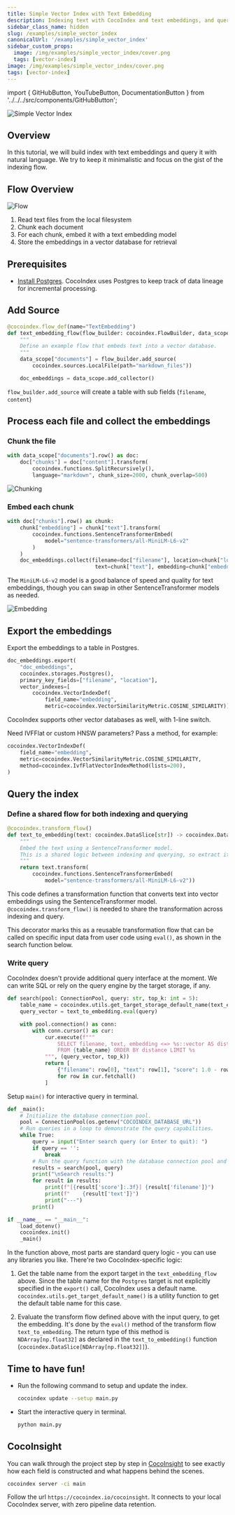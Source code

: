 ```yaml
---
title: Simple Vector Index with Text Embedding
description: Indexing text with CocoIndex and text embeddings, and query it with natural language.
sidebar_class_name: hidden
slug: /examples/simple_vector_index
canonicalUrl: '/examples/simple_vector_index'
sidebar_custom_props:
  image: /img/examples/simple_vector_index/cover.png
  tags: [vector-index]
image: /img/examples/simple_vector_index/cover.png
tags: [vector-index]
---
```


import { GitHubButton, YouTubeButton, DocumentationButton } from '../../../src/components/GitHubButton';

<GitHubButton url="https://github.com/cocoindex-io/cocoindex/tree/main/examples/text_embedding" margin="0 0 24px 0" />

![Simple Vector Index](/img/examples/simple_vector_index/cover.png)

## Overview
In this tutorial, we will build index with text embeddings and query it with natural language.
We try to keep it minimalistic and focus on the gist of the indexing flow.


## Flow Overview
![Flow](/img/examples/simple_vector_index/flow.png)

1. Read text files from the local filesystem
2. Chunk each document
3. For each chunk, embed it with a text embedding model
4. Store the embeddings in a vector database for retrieval

## Prerequisites

- [Install Postgres](https://cocoindex.io/docs/getting_started/installation).
CocoIndex uses Postgres to keep track of data lineage for incremental processing.


## Add Source

```python
@cocoindex.flow_def(name="TextEmbedding")
def text_embedding_flow(flow_builder: cocoindex.FlowBuilder, data_scope: cocoindex.DataScope):
    """
    Define an example flow that embeds text into a vector database.
    """
    data_scope["documents"] = flow_builder.add_source(
        cocoindex.sources.LocalFile(path="markdown_files"))

    doc_embeddings = data_scope.add_collector()
```

`flow_builder.add_source` will create a table with sub fields (`filename`, `content`)
<DocumentationButton url="https://cocoindex.io/docs/ops/sources" text="Source" />


## Process each file and collect the embeddings

### Chunk the file

```python
with data_scope["documents"].row() as doc:
    doc["chunks"] = doc["content"].transform(
        cocoindex.functions.SplitRecursively(),
        language="markdown", chunk_size=2000, chunk_overlap=500)
```

![Chunking](/img/examples/simple_vector_index/chunk.png)

<DocumentationButton url="https://cocoindex.io/docs/ops/functions#splitrecursively" text="SplitRecursively" />

### Embed each chunk

```python
with doc["chunks"].row() as chunk:
    chunk["embedding"] = chunk["text"].transform(
        cocoindex.functions.SentenceTransformerEmbed(
            model="sentence-transformers/all-MiniLM-L6-v2"
        )
    )
    doc_embeddings.collect(filename=doc["filename"], location=chunk["location"],
                            text=chunk["text"], embedding=chunk["embedding"])
```

The `MiniLM-L6-v2` model is a good balance of speed and quality for text embeddings, though you can swap in other SentenceTransformer models as needed.

<DocumentationButton url="https://cocoindex.io/docs/ops/functions#sentencetransformerembed" text="SentenceTransformerEmbed" margin="0 0 16px 0" />

![Embedding](/img/examples/simple_vector_index/embed.png)

## Export the embeddings

Export the embeddings to a table in Postgres.

```python
doc_embeddings.export(
    "doc_embeddings",
    cocoindex.storages.Postgres(),
    primary_key_fields=["filename", "location"],
    vector_indexes=[
        cocoindex.VectorIndexDef(
            field_name="embedding",
            metric=cocoindex.VectorSimilarityMetric.COSINE_SIMILARITY)])
```
CocoIndex supports other vector databases as well, with 1-line switch.
<DocumentationButton url="https://cocoindex.io/docs/ops/targets" text="Targets" />

Need IVFFlat or custom HNSW parameters? Pass a method, for example:

```python
cocoindex.VectorIndexDef(
    field_name="embedding",
    metric=cocoindex.VectorSimilarityMetric.COSINE_SIMILARITY,
    method=cocoindex.IvfFlatVectorIndexMethod(lists=200),
)
```

## Query the index

### Define a shared flow for both indexing and querying

```python
@cocoindex.transform_flow()
def text_to_embedding(text: cocoindex.DataSlice[str]) -> cocoindex.DataSlice[list[float]]:
    """
    Embed the text using a SentenceTransformer model.
    This is a shared logic between indexing and querying, so extract it as a function.
    """
    return text.transform(
        cocoindex.functions.SentenceTransformerEmbed(
            model="sentence-transformers/all-MiniLM-L6-v2"))
```

This code defines a transformation function that converts text into vector embeddings using the SentenceTransformer model.
`@cocoindex.transform_flow()` is needed to share the transformation across indexing and query.

This decorator marks this as a reusable transformation flow that can be called on specific input data from user code using `eval()`, as shown in the search function below.

### Write query

CocoIndex doesn't provide additional query interface at the moment. We can write SQL or rely on the query engine by the target storage, if any.

<DocumentationButton url="https://cocoindex.io/docs/ops/targets#postgres" text="Postgres" margin="0 0 16px 0" />


```python
def search(pool: ConnectionPool, query: str, top_k: int = 5):
    table_name = cocoindex.utils.get_target_storage_default_name(text_embedding_flow, "doc_embeddings")
    query_vector = text_to_embedding.eval(query)

    with pool.connection() as conn:
        with conn.cursor() as cur:
            cur.execute(f"""
                SELECT filename, text, embedding <=> %s::vector AS distance
                FROM {table_name} ORDER BY distance LIMIT %s
            """, (query_vector, top_k))
            return [
                {"filename": row[0], "text": row[1], "score": 1.0 - row[2]}
                for row in cur.fetchall()
            ]
```

Setup `main()` for interactive query in terminal.

```python
def _main():
    # Initialize the database connection pool.
    pool = ConnectionPool(os.getenv("COCOINDEX_DATABASE_URL"))
    # Run queries in a loop to demonstrate the query capabilities.
    while True:
        query = input("Enter search query (or Enter to quit): ")
        if query == '':
            break
        # Run the query function with the database connection pool and the query.
        results = search(pool, query)
        print("\nSearch results:")
        for result in results:
            print(f"[{result['score']:.3f}] {result['filename']}")
            print(f"    {result['text']}")
            print("---")
        print()

if __name__ == "__main__":
    load_dotenv()
    cocoindex.init()
    _main()
```

In the function above, most parts are standard query logic - you can use any libraries you like.
There're two CocoIndex-specific logic:

1.  Get the table name from the export target in the `text_embedding_flow` above.
    Since the table name for the `Postgres` target is not explicitly specified in the `export()` call,
    CocoIndex uses a default name.
    `cocoindex.utils.get_target_default_name()` is a utility function to get the default table name for this case.

2.  Evaluate the transform flow defined above with the input query, to get the embedding.
    It's done by the `eval()` method of the transform flow `text_to_embedding`.
    The return type of this method is `NDArray[np.float32]` as declared in the `text_to_embedding()` function (`cocoindex.DataSlice[NDArray[np.float32]]`).



## Time to have fun!
- Run the following command to setup and update the index.

    ```sh
    cocoindex update --setup main.py
    ```

- Start the interactive query in terminal.
    ```sh
    python main.py
    ```


## CocoInsight

You can walk through the project step by step in [CocoInsight](https://www.youtube.com/watch?v=MMrpUfUcZPk) to see exactly how each field is constructed and what happens behind the scenes.


```sh
cocoindex server -ci main
```

Follow the url `https://cocoindex.io/cocoinsight`.  It connects to your local CocoIndex server, with zero pipeline data retention.
